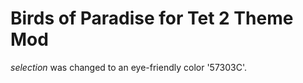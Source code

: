 Birds of Paradise for Tet 2 Theme Mod
===============================================================================

_selection_ was changed to an eye-friendly color '57303C'.
